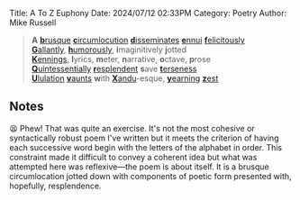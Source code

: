 Title: A To Z Euphony
Date: 2024/07/12 02:33PM
Category: Poetry
Author: Mike Russell

> **A** [**b**rusque](https://www.merriam-webster.com/dictionary/brusque) [**c**ircumlocution](https://www.merriam-webster.com/dictionary/circumlocution) [**d**isseminates](https://www.merriam-webster.com/dictionary/disseminates) [**e**nnui](https://www.merriam-webster.com/dictionary/ennui) [**f**elicitously](https://www.merriam-webster.com/dictionary/felicitously)<br>
> [**G**allantly](https://www.merriam-webster.com/dictionary/Gallantly), [**h**umorously](https://www.merriam-webster.com/dictionary/humorously), **i**maginitively **j**otted<br>
> [**K**ennings](https://www.merriam-webster.com/dictionary/Kennings), **l**yrics, **m**eter, **n**arrative, **o**ctave, **p**rose<br>
> [**Q**uintessentially](https://www.merriam-webster.com/dictionary/**Q**uintessentially) [**r**esplendent](https://www.merriam-webster.com/dictionary/**r**esplendent) **s**ave [**t**erseness](https://www.merriam-webster.com/dictionary/terseness)<br>
> [**U**lulation](https://www.merriam-webster.com/dictionary/Ululation) [**v**aunts](https://www.merriam-webster.com/dictionary/vaunts) **w**ith [**X**andu](https://www.merriam-webster.com/dictionary/Xandu)-esque, [**y**earning](https://www.merriam-webster.com/dictionary/yearning) [**z**est](https://www.merriam-webster.com/dictionary/zest)

## Notes

😫 Phew! That was quite an exercise. It's not the most cohesive or syntactically robust poem I've written but it meets the criterion of having each successive word begin with the letters of the alphabet in order. This constraint made it difficult to convey a coherent idea but what was attempted here was reflexive—the poem is about itself. It is a brusque circumlocation jotted down with components of poetic form presented with, hopefully, resplendence.
